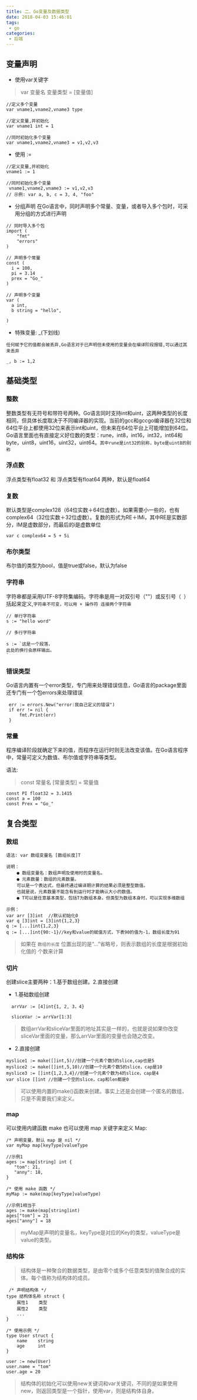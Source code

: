 ```yaml
---
title: 二、Go变量及数据类型
date: 2018-04-03 15:46:01
tags:
 - go
categories:
 - 后端
---
```


##  变量声明
- 使用var关键字
> var 变量名 变量类型  = [变量值]
```
//定义多个变量
var vname1,vname2,vname3 type

//定义变量,并初始化
var vname1 int = 1

//同时初始化多个变量
var vname1,vname2,vname3 = v1,v2,v3 
```

- 使用 := 
```
//定义变量,并初始化
vname1 := 1

//同时初始化多个变量
 vname1,vname2,vname3 := v1,v2,v3 
// 示例: var a, b, c = 3, 4, "foo"

```
- 分组声明
在Go语言中，同时声明多个常量、变量，或者导入多个包时，可采用分组的方式进行声明
```
// 同时导入多个包
import (
	"fmt"
	"errors"
)

// 声明多个常量
const (
  i = 100,
  pi = 3.14
  prex = "Go_"
)

// 声明多个变量
var (
  a int,
  b string = "hello",
  
)
```



- 特殊变量: _(下划线)

`任何赋予它的值都会被丢弃,Go语言对于已声明但未使用的变量会在编译阶段报错,可以通过其来丢弃`

```
_, b := 1,2
```


## 基础类型

### 整数
整数类型有无符号和带符号两种。Go语言同时支持int和uint，这两种类型的长度相同，但具体长度取决于不同编译器的实现。当前的gcc和gccgo编译器在32位和64位平台上都使用32位来表示int和uint，但未来在64位平台上可能增加到64位。Go语言里面也有直接定义好位数的类型：rune，int8，int16，int32，int64和byte，uint8，uint16，uint32，uint64。`其中rune是int32的别称，byte是uint8的别称`


### 浮点数
浮点类型有float32 和 浮点类型有float64 两种，默认是float64

### 复数
默认类型是complex128（64位实数＋64位虚数）。如果需要小一些的，也有complex64（32位实数＋32位虚数）。复数的形式为RE＋IMi，其中RE是实数部分，IM是虚数部分，而最后的i是虚数单位
```
var c complex64 = 5 + 5i
```

### 布尔类型
布尔值的类型为bool，值是true或false，默认为false

### 字符串
字符串都是采用UTF-8字符集编码。字符串是用一对双引号（""）或反引号（` `）括起来定义,`字符串不可变，可以用 + 操作符 连接两个字符串` 

```
// 单行字符串
s := "hello word"

// 多行字符串

s := `这是一个段落，
此处的换行会原样输出。
`
```



### 错误类型
Go语言内置有一个error类型，专门用来处理错误信息，Go语言的package里面还专门有一个包errors来处理错误
```
 err := errors.New("error:我自己定义的错误")
 if err != nil {
     fmt.Print(err)
 }
```

### 常量
程序编译阶段就确定下来的值，而程序在运行时则无法改变该值。在Go语言程序中，常量可定义为数值、布尔值或字符串等类型。

语法:
> const 常量名 [常量类型] = 常量值
 
```
const PI float32 = 3.1415
const a = 100
const Prex = "Go_"
```
 
##  复合类型


###  数组

```
语法: var 数组变量名 [数组长度]T

说明：
    ● 数组变量名：数组声明及使用时的变量名。
    ● 元素数量：数组的元素数量。
    可以是一个表达式，但最终通过编译期计算的结果必须是整型数值。
    也就是说，元素数量不能含有到运行时才能确认大小的数值。
    ● T可以是任意基本类型，包括T为数组本身。但类型为数组本身时，可以实现多维数组

示例：
var arr [3]int  //默认初始化0
var q [3]int = [3]int{1,2,3}
q := [...]int{1,2,3}
q := [...]int{90:-1}//key和value的赋值方式，下表90的值为-1，数组长度为91

```
> 如果在 `数组的长度` 位置出现的是“...”省略号，则表示数组的长度是根据初始化值的 个数来计算


###  切片
  
创建slice主要两种：1.基于数组创建。2.直接创建
 - 1.基础数组创建
```
  arrVar := [4]int{1, 2, 3，4} 
  
  sliceVar := arrVar[1:3]
```
> 数组arrVar和sliceVar里面的地址其实是一样的，也就是说如果你改变sliceVar里面的变量，那么arrVar里面的变量也会随之改变。

- 2.直接创建
 ```
myslice1 := make([]int,5)//创建一个元素个数5的slice,cap也是5
myslice2 := make([]int,5,10)//创建一个元素个数5的slice，cap是10
myslice3 := []int{1,2,3,4}//创建一个元素个数为4的slice，cap是4
var slice []int //创建一个空的slice，cap和len都是0
```
> 可以使用内置的make()函数来创建。事实上还是会创建一个匿名的数组，只是不需要我们来定义。

 ### map
可以使用内建函数 make 也可以使用 map 关键字来定义 Map:
 ```
 /* 声明变量，默认 map 是 nil */
var myMap map[keyType]valueType

//示例1
ages := map[string] int {
    "tom": 21,
    "anny": 18,
}

/* 使用 make 函数 */
myMap := make(map[keyType]valueType)

//示例1相当于
ages := make(map[string]int)
ages["tom"] = 21
ages["anny"] = 18

 ```
> myMap是声明的变量名，keyType是对应的Key的类型，valueType是value的类型。
 
 
 ### 结构体
> 结构体是一种聚合的数据类型，是由零个或多个任意类型的值聚合成的实体。每个值称为结构体的成员。

```
 /* 声明结构体 */
type 结构体名称 struct {
    属性1    类型
    属性2    类型
    ...
}

/* 使用示例 */
type User struct {
    name    string
    age     int
}

user := new(User)
user.name = "tom"
user.age = 20

```
> 结构体的初始化可以使用new关键词和var关键词，不同的是如果使用new，则返回类型是一个指针，使用var，则是结构体自身。